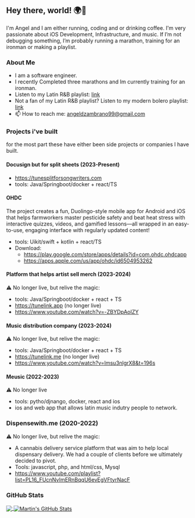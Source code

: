 ## Hey there, world! 🌍👋

 I'm Angel and I am either running, coding and or drinking coffee. I'm very passionate about iOS Development, Infrastructure, and music. If I’m not debugging something, I’m probably running a marathon, training for an ironman or making a playlist.

### About Me 
- I am a software engineer.
- I recently Completed three marathons and Im currently training for an ironman. 
- Listen to my Latin R&B playlist: <a href="https://open.spotify.com/playlist/1uXII1uCQ1dW0Zo6lupxmh?si=708ae888e9fd4639">link</a>
- Not a fan of my Latin R&B playlist? Listen to my modern bolero playlist: <a href="https://open.spotify.com/playlist/4Wj0LgnWk1lsSAjA5agFPg?si=39c9abfa1a304d2e">link</a>
- 📫 How to reach me: angeldzambrano99@gmail.com 


### Projects i've built
for the most part these have either been side projects or companies I have built.

#### Docusign but for split sheets (2023-Present)
- https://tunesplitforsongwriters.com
- tools: Java/Springboot/docker + react/TS

#### OHDC 
The project creates a fun, Duolingo-style mobile app for Android and iOS that helps farmworkers master pesticide safety and beat heat stress with interactive quizzes, videos, and gamified lessons—all wrapped in an easy-to-use, engaging interface with regularly updated content!
- tools: Uikit/swift + kotlin + react/TS
- Download:
   - https://play.google.com/store/apps/details?id=com.ohdc.ohdcapp
   - https://apps.apple.com/us/app/ohdc/id6504953262

#### Platform that helps artist sell merch (2023-2024)
⚠️ No longer live, but relive the magic:
- tools: Java/Springboot/docker + react + TS
- https://tunelink.app (no longer live)
- https://www.youtube.com/watch?v=-ZBYDpAoIZY

#### Music distribution company (2023-2024)
⚠️ No longer live, but relive the magic:
- tools: Java/Springboot/docker + react + TS
- https://tunelink.me (no longer live)
- https://www.youtube.com/watch?v=lmsu3nlgrX8&t=196s

#### Meusic (2022-2023)
⚠️ No longer live
- tools: pytho/djnango, docker, react and ios
- ios and web app that allows latin music indutry people to network.

### Dispensewith.me (2020-2022)
⚠️ No longer live, but relive the magic:
- A cannabis delivery service platform that was aim to help local dispensary delivery. We had a couple of clients before we ultimately decided to pivot. 
- Tools: javascript, php, and html/css, Mysql  
- https://www.youtube.com/playlist?list=PL16_FUcnNvImERnBqqU6evEgVFtyrNacF


### GitHub Stats

<a href="https://github.com/angeldzzz23/angeldzzz23">
  <img align="center" src="https://github-readme-stats.vercel.app/api/top-langs/?username=angeldzzz23&hide=makefile,html,tex&title_color=ffffff&text_color=c9cacc&icon_color=2bbc8a&bg_color=1d1f21&langs_count=3" />
</a>



<a href="https://github.com/angeldzzz23/angeldzzz23">
  <img align="center" src="https://github-readme-stats.vercel.app/api?username=angeldzzz23&show_icons=true&line_height=27&count_private=true&title_color=ffffff&text_color=c9cacc&icon_color=2bbc8a&bg_color=1d1f21" alt="Martin's GitHub Stats" />
</a>

